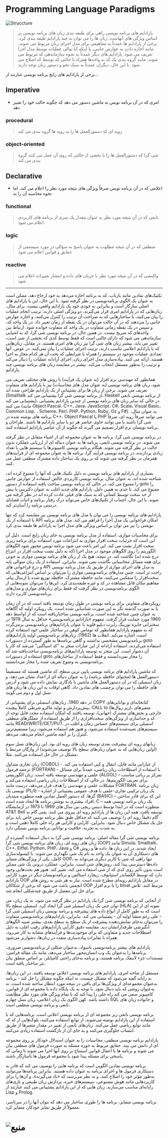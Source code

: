 ﻿# Programming Language Paradigms

![Struccture](https://github.com/ALTONIBOT/Embargo-Breaker/blob/main/UI-UX/hint-img/Pa.png)

> پارادایم های برنامه نویسی راهی برای طبقه بندی زبان های برنامه نویسی بر اساس ویژگی های آنهاست. زبان ها را می توان به چند پارادایم طبقه بندی کرد.
برخی از پارادایم ها عمدتاً به مفاهیمی برای مدل اجرای زبان مربوط می شوند، مانند اجازه دادن به عوارض جانبی، یا اینکه آیا توالی عملیات توسط مدل اجرا تعریف می شود. پارادایم های دیگر عمدتاً به نحوه سازماندهی کد مربوط می شوند، مانند گروه بندی یک کد به واحدها همراه با حالتی که توسط کد اصلاح می شود. با این حال، دیگران عمدتاً به سبک نحو و دستور زبان توجه دارند.

برخی از پارادایم های رایج برنامه نویسی عبارتند از...

## Imperative

+ امری که در آن برنامه نویس به ماشین دستور می دهد که چگونه حالت خود را تغییر دهد

### procedural

> رویه ای که دستورالعمل ها را به رویه ها گروه بندی می کند

### object-oriented

> شی گرا که دستورالعمل ها را با بخشی از حالتی که روی آن عمل می کنند گروه بندی می کند

## Declarative

+ اعلامی که در آن برنامه نویس صرفاً ویژگی های نتیجه مورد نظر را اعلام می کند، اما نحوه محاسبه آن را نه

### functional

> تابعی که در آن نتیجه مورد نظر به عنوان مقدار یک سری از برنامه های کاربردی اعلام می شود

### logic

> منطقی که در آن نتیجه مطلوب به عنوان پاسخ به سؤالی در مورد سیستمی از حقایق و قوانین اعلام می شود

### reactive

> واکنشی که در آن نتیجه مورد نظر با جریان های داده و انتشار تغییرات اعلام می شود

---

تکنیک‌های نمادین مانند بازتاب، که به برنامه اجازه می‌دهد به خود ارجاع دهد، ممکن است به عنوان یک الگوی برنامه‌نویسی در نظر گرفته شود. با این حال، این با پارادایم های اصلی سازگار است و بنابراین به خودی خود یک پارادایم واقعی نیست.
برای مثال، زبان‌هایی که در پارادایم امری قرار می‌گیرند، دو ویژگی اصلی دارند: ترتیب انجام عملیات را بیان می‌کنند، با ساختارهایی که به صراحت آن ترتیب را کنترل می‌کنند، و اجازه عوارض جانبی را می‌دهند که در آن حالت می‌توان در یک نقطه از زمان تغییر داد. در یک واحد کد، و سپس در یک نقطه زمانی متفاوت در یک واحد کد متفاوت خوانده شود. ارتباط بین واحدهای کد صریح نیست. در همین حال، در برنامه نویسی شی گرا، کد به اشیایی سازماندهی می شود که دارای حالتی است که فقط توسط کدی که بخشی از شی است، تغییر می یابد. بیشتر زبان های شی گرا نیز زبان های امری هستند. در مقابل، زبان‌هایی که با پارادایم اعلامی تناسب دارند، ترتیب اجرای عملیات را بیان نمی‌کنند. در عوض، آنها تعدادی عملیات موجود در سیستم را همراه با شرایطی که تحت آن هر کدام مجاز به اجرا هستند، ارائه می کنند. پیاده‌سازی مدل اجرای زبان، اجرای آزادانه عملیات را دنبال می‌کند و ترتیب را به‌طور مستقل انتخاب می‌کند. بیشتر در مقایسه زبان های برنامه نویسی چند پارادایم.

همانطور که مهندسی نرم افزار (به عنوان یک فرآیند) با روش های مختلف تعریف می شود، زبان های برنامه نویسی (به عنوان مدل های محاسبات) نیز با پارادایم های متفاوت تعریف می شوند. برخی از زبان ها برای پشتیبانی از یک پارادایم طراحی شده اند (Smalltalk از برنامه نویسی شی گرا پشتیبانی می کند، Haskell از برنامه نویسی تابعی پشتیبانی می کند)، در حالی که سایر زبان های برنامه نویسی از چندین پارادایم پشتیبانی می کنند (مانند Object Pascal، C++، Java، JavaScript، C#، Scala، Visual Basic، Common Lisp. ، Scheme، Perl، PHP، Python، Ruby، Oz و F#). به عنوان مثال، برنامه های نوشته شده در C++، Object Pascal یا PHP می توانند صرفاً رویه ای، صرفاً شی گرا باشند یا می توانند حاوی عناصر هر دو یا سایر پارادایم ها باشند. طراحان و برنامه نویسان نرم افزار تصمیم می گیرند که چگونه از آن عناصر پارادایم استفاده کنند.

در برنامه نویسی شی گرا، برنامه ها به عنوان مجموعه ای از اشیاء متقابل در نظر گرفته می شوند. در برنامه نویسی تابعی، برنامه ها به عنوان دنباله ای از ارزیابی عملکرد بدون حالت در نظر گرفته می شوند. هنگام برنامه نویسی کامپیوترها یا سیستم هایی با تعداد زیادی پردازنده، در برنامه نویسی فرآیند گرا، برنامه ها به عنوان مجموعه ای از فرآیندهای همزمان در نظر گرفته می شوند که بر روی یک ساختار داده مشترک منطقی عمل می کنند.

بسیاری از پارادایم های برنامه نویسی به دلیل تکنیک هایی که آنها را ممنوع کرده اند، شناخته شده اند. به عنوان مثال، برنامه نویسی کاربردی خالص استفاده از عوارض جانبی را ممنوع می کند، در حالی که برنامه نویسی ساخت یافته استفاده از دستور goto را ممنوع می کند. تا حدی به همین دلیل، پارادایم های جدید اغلب به عنوان دکترینی یا بیش از حد سخت توسط کسانی که به سبک های قبلی عادت کرده اند در نظر گرفته می شوند. با این حال، اجتناب از تکنیک‌های خاص می‌تواند درک رفتار برنامه و اثبات قضایای درستی برنامه را آسان‌تر کند.

پارادایم های برنامه نویسی را می توان با مدل های برنامه نویسی نیز مقایسه کرد که تنها با استفاده از یک API امکان فراخوانی یک مدل اجرا را فراهم می کند. مدل های برنامه نویسی را نیز می توان بر اساس ویژگی های مدل اجرا به پارادایم ها طبقه بندی کرد.

برای محاسبات موازی، استفاده از مدل برنامه نویسی به جای زبان رایج است. دلیل آن این است که جزئیات سخت افزار موازی به انتزاعات مورد استفاده برای برنامه ریزی سخت افزار نشت می کند. این امر باعث می شود برنامه نویس مجبور شود الگوهای الگوریتم را روی الگوهای موجود در مدل اجرا (که به دلیل نشت سخت افزار در انتزاع درج شده اند) نگاشت کند. در نتیجه، هیچ یک از زبان های برنامه نویسی موازی به خوبی برای همه مسائل محاسباتی نگاشت نمی شوند. بنابراین، استفاده از یک زبان متوالی پایه و درج فراخوانی های API به مدل های اجرای موازی از طریق یک مدل برنامه نویسی راحت تر است. چنین مدل‌های برنامه‌نویسی موازی را می‌توان بر اساس انتزاعی‌هایی که سخت‌افزار را منعکس می‌کنند، مانند حافظه مشترک، حافظه توزیع شده با ارسال پیام، مفاهیم مکان قابل مشاهده در کد و غیره طبقه‌بندی کرد. این‌ها را می‌توان نمونه‌هایی از الگوی برنامه‌نویسی در نظر گرفت که فقط برای زبان‌های موازی و مدل‌های برنامه‌نویسی کاربرد دارند.


رویکردهای متفاوتی برای برنامه نویسی در طول زمان توسعه یافته است که در آن زمان یا به صورت گذشته نگر به این صورت شناسایی شده است. یک رویکرد اولیه که آگاهانه به عنوان چنین شناخته شده است، برنامه نویسی ساختاریافته است که از اواسط دهه 1960 مورد حمایت قرار گرفت. مفهوم «پارادایم برنامه‌نویسی» حداقل به سال 1978 در سخنرانی جایزه تورینگ رابرت دبلیو فلوید با عنوان پارادایم‌های برنامه‌نویسی برمی‌گردد که به مفهوم پارادایم همانطور که توماس کوهن در ساختار علمی خود استفاده کرده است، اشاره می‌کند. انقلاب ها (1962). زبان‌های برنامه‌نویسی اولیه پارادایم‌های برنامه‌نویسی مشخصی نداشتند و گاهی برنامه‌ها به طور گسترده از دستورات goto استفاده می‌کردند، استفاده آزادانه از این عبارات منجر به "کد اسپاگتی" می‌شد که کار با آن دشوار است. این منجر به توسعه پارادایم‌های برنامه‌نویسی ساخت‌یافته شد که استفاده از دستورات goto را مجاز نمی‌دانستند و فقط استفاده از ساختارهای برنامه‌نویسی به وضوح تعریف شده را مجاز می‌دانستند.

کد ماشین
پارادایم های برنامه نویسی پایین ترین سطح، کد ماشین هستند که مستقیماً دستورالعمل ها (محتوای حافظه برنامه) را به عنوان دنباله ای از اعداد نشان می دهد، و زبان اسمبلی که در آن دستورالعمل های ماشین با یادگاری نمایش داده می شود و آدرس های حافظه را می توان برچسب های نمادین داد. گاهی اوقات به این زبان ها زبان های نسل اول و دوم می گویند.

در دهه 1960، زبان‌های اسمبلی برای پشتیبانی از COPY کتابخانه‌ای و توانایی‌های پیش‌پردازش و تولید ماکرو شرطی کاملاً پیچیده، CALL to (زیر روال‌ها)، متغیرهای خارجی و بخش‌های مشترک (جهانی)، توسعه یافتند که امکان استفاده مجدد قابل توجه از کد و جداسازی از ویژگی‌های سخت‌افزاری را از طریق استفاده از عملگرهای منطقی مانند READ/WRITE/GET/PUT. اسمبلی برای سیستم‌های حساس زمان و اغلب در سیستم‌های تعبیه‌شده استفاده می‌شود، و هنوز هم استفاده می‌شود، زیرا مستقیم‌ترین کنترل را بر آنچه ماشین انجام می‌دهد، می‌دهد.

زبانهای رویه ای
پیشرفت بعدی توسعه زبان های رویه ای بود. این زبان‌های نسل سوم (اولین زبان‌هایی که به عنوان زبان‌های سطح بالا توصیف می‌شوند) از واژگان مرتبط با مشکل در حال حل استفاده می‌کنند. مثلا،

زبان تجاری متداول (COBOL) - از عباراتی مانند فایل، انتقال و کپی استفاده می کند.
ترجمه فرمول (FORTRAN) - با استفاده از اصطلاحات زبان ریاضی، عمدتاً برای مسائل علمی و مهندسی توسعه یافته است.
زبان الگوریتمی (ALGOL) – تمرکز بر زبانی مناسب برای تعریف الگوریتم‌ها، در حالی که از اصطلاحات زبان ریاضی استفاده می‌کند و مشکلات علمی و مهندسی را هدف قرار می‌دهد، درست مانند FORTRAN.
زبان برنامه نویسی یک (PL/I) - یک زبان ترکیبی تجاری-علمی با هدف عمومی پشتیبانی از اشاره گرها.
کد دستور العمل نمادین همه منظوره مبتدیان (BASIC) – این کد برای قادر ساختن افراد بیشتری به نوشتن برنامه ها ایجاد شده است.
C – یک زبان برنامه نویسی همه منظوره است که در ابتدا توسط دنیس ریچی بین سال های 1969 تا 1973 در آزمایشگاه AT&T Bell توسعه یافت.
همه این زبان ها از پارادایم رویه ای پیروی می کنند. یعنی گام به گام دقیقاً رویه ای را توصیف می کنند که حداقل طبق نظر برنامه نویس خاص باید برای حل یک مشکل خاص دنبال شود. بنابراین، کارایی و کارایی هر راه حلی کاملاً ذهنی است و به شدت به تجربه، خلاقیت و توانایی برنامه نویس بستگی دارد.

برنامه نویسی شی گرا
مقاله اصلی: برنامه نویسی شی گرا
به دنبال استفاده گسترده از زبان های رویه ای، زبان های برنامه نویسی شی گرا (OOP) مانند Simula، Smalltalk، C++، Eiffel، Python، PHP، Java و C# ایجاد شدند. در این زبان ها، داده ها و روش های دستکاری آن به عنوان یک واحد به نام یک شی نگهداری می شوند. با کپسوله‌سازی کامل، یکی از ویژگی‌های متمایز OOP، تنها راهی که شی یا کاربر دیگری می‌تواند به داده‌ها دسترسی پیدا کند، روش‌های شی است. بنابراین، عملکرد درونی یک شی ممکن است بدون تأثیر روی کدی که از شی استفاده می کند، تغییر کند. هنوز هم بحث‌هایی وجود دارد که توسط الکساندر استپانوف، ریچارد استالمن و برنامه‌نویسان دیگر در مورد کارایی پارادایم OOP در مقابل پارادایم رویه‌ای مطرح شده است. نیاز به هر شی به روش های انجمنی باعث می شود که برخی از شکاکان OOP را با نرم افزار bloat مرتبط کنند. تلاش برای حل این معضل از طریق چندشکلی انجام شد.

از آنجایی که برنامه نویسی شی گرا یک پارادایم در نظر گرفته می شود، نه یک زبان، می توان حتی یک زبان اسمبلر شی گرا ایجاد کرد. اسمبلی سطح بالا (HLA) نمونه ای از این است که به طور کامل از انواع داده های پیشرفته و برنامه نویسی زبان اسمبلی شی گرا - علی رغم منشأ اولیه آن - پشتیبانی می کند. بنابراین، پارادایم‌های برنامه‌نویسی متفاوت را می‌توان به‌جای نمایش‌دهنده پیشرفت از یک سطح به سطح بعدی، بیشتر شبیه الگوهای انگیزشی طرفدارانشان دید. مقایسه دقیق کارآیی پارادایم‌های رقیب اغلب به دلیل اصطلاحات جدید و متفاوتی که برای موجودیت‌ها و فرآیندهای مشابه به کار می‌رود، همراه با تمایزات پیاده‌سازی متعدد در زبان‌ها، دشوارتر می‌شود.

پارادایم های بیشتر
برنامه‌نویسی باسواد، به‌عنوان شکلی از برنامه‌نویسی ضروری، برنامه‌ها را به‌عنوان یک وب انسان‌محور ساختار می‌دهد، مانند یک مقاله فرامتن: مستندات جزء لاینفک برنامه هستند، و برنامه به‌جای راحتی کامپایلر، بر اساس منطق بیان نثر ساختار یافته است.

مستقل از شاخه امری، پارادایم های برنامه نویسی اعلانی توسعه یافتند. در این زبان‌ها، به رایانه گفته می‌شود که مشکل چیست، نه اینکه چگونه مشکل را حل کند - برنامه به‌عنوان مجموعه‌ای از ویژگی‌ها برای یافتن در نتیجه مورد انتظار ساخته شده است، نه به‌عنوان روشی که باید دنبال شود. با توجه به یک پایگاه داده یا مجموعه ای از قوانین، کامپیوتر سعی می کند راه حلی را پیدا کند که با تمام ویژگی های مورد نظر مطابقت داشته باشد. کهن الگوی یک زبان اعلامی، زبان نسل چهارم SQL و خانواده زبان های تابعی و برنامه نویسی منطقی است.

برنامه نویسی تابعی زیر مجموعه ای از برنامه نویسی اعلانی است. برنامه‌هایی که با استفاده از این پارادایم نوشته می‌شوند، از توابع استفاده می‌کنند، بلوک‌هایی از کد که مانند توابع ریاضی عمل می‌کنند. زبان‌های تابعی از تغییر در مقدار متغیرها از طریق انتساب جلوگیری می‌کنند و به جای آن از بازگشت استفاده زیادی می‌کنند.

پارادایم برنامه نویسی منطقی، محاسبات را به عنوان استدلال خودکار بر روی مجموعه ای از دانش می بیند. حقایق مربوط به حوزه مسئله به صورت فرمول های منطقی بیان می شوند و برنامه ها با اعمال قوانین استنتاج بر روی آنها اجرا می شوند تا زمانی که پاسخی برای مسئله پیدا شود یا مجموعه فرمول ها ناسازگار باشند.

برنامه نویسی نمادین الگویی است که برنامه هایی را توصیف می کند که قادر به دستکاری فرمول ها و اجزای برنامه به عنوان داده هستند. بنابراین برنامه‌ها می‌توانند به‌طور مؤثر خود را اصلاح کنند، و به نظر می‌رسند که «یاد می‌گیرند»، و آن‌ها را برای کاربردهایی مانند هوش مصنوعی، سیستم‌های خبره، پردازش زبان طبیعی و بازی‌های رایانه‌ای مناسب می‌سازند. زبان هایی که از این پارادایم پشتیبانی می کنند عبارتند از Lisp و Prolog.

برنامه نویسی متمایز، برنامه ها را طوری ساختار می دهد که بتوان آنها را در سرتاسر، معمولاً از طریق تمایز خودکار، متمایز کرد.


# ![منبع](https://en.m.wikipedia.org/wiki/Programming_paradigm)
